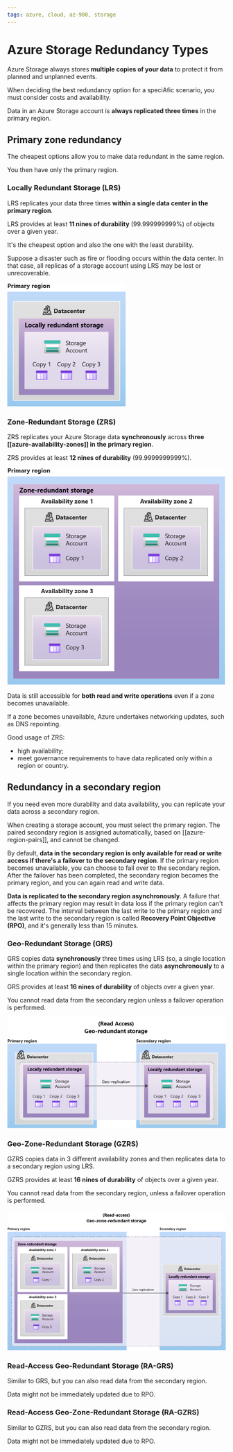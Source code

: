 ```yaml
---
tags: azure, cloud, az-900, storage
---
```


# Azure Storage Redundancy Types

Azure Storage always stores **multiple copies of your data** to protect it from planned and unplanned events.

When deciding the best redundancy option for a speciAfic scenario, you must consider costs and availability.

Data in an Azure Storage account is **always replicated three times** in the primary region.

## Primary zone redundancy

The cheapest options allow you to make data redundant in the same region.

You then have only the primary region.

### Locally Redundant Storage (LRS)

LRS replicates your data three times **within a single data center in the primary region**.

LRS provides at least **11 nines of durability** (99.999999999%) of objects over a given year.

It's the cheapest option and also the one with the least durability.

Suppose a disaster such as fire or flooding occurs within the data center. In that case, all replicas of a storage account using LRS may be lost or unrecoverable.

![Locally Redundant Storage (LRS)](lrs.png)

### Zone-Redundant Storage (ZRS)

ZRS replicates your Azure Storage data **synchronously** across **three [[azure-availability-zones]] in the primary region**.

ZRS provides at least **12 nines of durability** (99.9999999999%).

![Zone-Redundant Storage (ZRS)](zrs.png)

Data is still accessible for **both read and write operations** even if a zone becomes unavailable.

If a zone becomes unavailable, Azure undertakes networking updates, such as DNS repointing.

Good usage of ZRS:

- high availability;
- meet governance requirements to have data replicated only within a region or country.

## Redundancy in a secondary region

If you need even more durability and data availability, you can replicate your data across a secondary region.

When creating a storage account, you must select the primary region. The paired secondary region is assigned automatically, based on [[azure-region-pairs]], and cannot be changed.

By default, **data in the secondary region is only available for read or write access if there's a failover to the secondary region**. If the primary region becomes unavailable, you can choose to fail over to the secondary region. After the failover has been completed, the secondary region becomes the primary region, and you can again read and write data.

**Data is replicated to the secondary region asynchronously**. A failure that affects the primary region may result in data loss if the primary region can't be recovered. The interval between the last write to the primary region and the last write to the secondary region is called **Recovery Point Objective (RPO)**, and it's generally less than 15 minutes.

### Geo-Redundant Storage (GRS)

GRS copies data **synchronously** three times using LRS (so, a single location within the primary region) and then replicates the data **asynchronously** to a single location within the secondary region.

GRS provides at least **16 nines of durability** of objects over a given year.

You cannot read data from the secondary region unless a failover operation is performed.

![Geo-Redundant Storage (GRS)](grs.png)

### Geo-Zone-Redundant Storage (GZRS)

GZRS copies data in 3 different availability zones and then replicates data to a secondary region using LRS.

GZRS provides at least **16 nines of durability** of objects over a given year.

You cannot read data from the secondary region, unless a failover operation is performed.

![Geo-Zone-Redundant Storage (GZRS)](gzrs.png)

### Read-Access Geo-Redundant Storage (RA-GRS)

Similar to GRS, but you can also read data from the secondary region.

Data might not be immediately updated due to RPO.

### Read-Access Geo-Zone-Redundant Storage (RA-GZRS)

Similar to GZRS, but you can also read data from the secondary region.

Data might not be immediately updated due to RPO.
